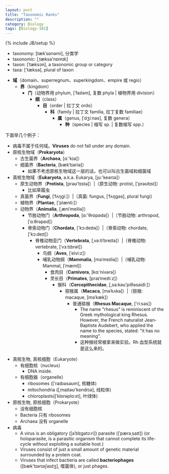 ```yaml
---
layout: post
title: "Taxonomic Ranks"
description: ""
category: Biology
tags: [Biology-101]
---
```

{% include JB/setup %}

- taxonomy: [tækˈsɒnəmi], 分类学
- taxonomic: [ˌtæksə'nɒmɪk]
- taxon: [ˈtæksɔn], a taxonomic group or category
- taxa: ['tæksə], plural of taxon

<!-- -->

- **域**（domain、superregnum、superkingdom、empire 或 regio）
	- **界**（kingdom）
		- **门**（动物界用 phylum, [ˈfaɪləm], 复数 phyla | 植物界用 division）
			- **纲**（class）
				- **目**（order | 拉丁文 ordo）
					- **科**（family | 拉丁文 familia, 拉丁复数 familiae）
						- **属**（genus, [ˈdʒiːnəs], 复数 genera）
							- **种**（species | 缩写 sp. | 复数缩写 spp.）
							
下面举几个例子：

- 病毒不属于任何域。**Viruses** do not fall under any domain.
- 原核生物域（**Prokaryota**）
	- 古生菌界（**Archaea**, [ɑː'kɪə]）
	- 细菌界（**Bacteria**, [bækˈtɪəriə]）
		- 如果不考虑原核生物域这一层的话，也可以叫古生菌域和细菌域
- 真核生物域（**Eukaryota**, a.k.a. Eukarya, [ju:'keərɪə]）
	- 原生动物界（**Protista**, [prəʊ'tɪstə]）|（原生动物: protist, ['prəʊtɪst]）
		- 比如草履虫
	- 真菌界（**Fungi**, [ˈfʌŋgi:]）|（真菌: fungus, [ˈfʌŋɡəs], plural fungi）
	- 植物界（**Plantae**, ['plænti:]）
	- 动物界（**Animalia**, [ˌæniˈmeiliə]）
		- 节肢动物门（**Arthropoda**, [ɑ:'θrɒpədə]）|（节肢动物: arthropod, [ˈɑ:θrəpɒd]）
		- 脊索动物门（**Chordata**, ['kɔ:deɪtə]）|（脊索动物: chordate, ['kɔ:deɪt]）
			- 脊椎动物亚门（**Vertebrata**, [ˌvə:tiˈbreɪtə]）|（脊椎动物: vertebrate, [ˈvɜ:tɪbrət]）
				- 鸟纲（**Aves**, [ˈeivi:z]）
				- 哺乳动物纲（**Mammalia**, [məˈmeɪliə]）|（哺乳动物: Mammal, [ˈmæml]）
					- 食肉目（**Carnivora**, [kɑ:ˈnivərə]）
					- 灵长目（**Primates**, [praɪˈmeɪtiːz]）
						- 猴科（**Cercopithecidae**, [,sə:kəu'piθəsaidi:]）
							- 猕猴属（**Macaca**, [məˈkʌkə]）|（猕猴: macaque, [məˈkæk]）
								- 普通猕猴（**Rhesus Macaque**, ['ri:səs]）
									- The name "rhesus" is reminiscent of the Greek mythological king Rhesus. However, the French naturalist Jean-Baptiste Audebert, who applied the name to the species, stated: "it has no meaning".
									- 这种猴经常被拿来做实验。Rh 血型系统就是这么来的。
									
<!-- -->

- 真核生物, 真核细胞（Eukaryote）
	- 有细胞核（nucleus）
		- DNA inside.
	- 有细胞器（organelle）
		- ribosomes (['raɪbəsəʊm], 核糖体)
		- mitochondria ([ˌmaɪtəʊ'kɒndrɪə], 线粒体)
		- chloroplasts([ˈklɒrəplɑ:st], 叶绿体)
- 原核生物, 原核细胞（Prokaryote）
	- 没有细胞核
	- Bacteria 只有 ribosomes
	- Archaea 没有 organelle
- 病毒
	- A virus is an obligatory ([əˈblɪgətɔ:ri]) parasite ([ˈpærəˌsaɪt]) (or holoparasite, is a parasitic organism that cannot complete its life-cycle without exploiting a suitable host.)
	- Viruses consist of just a small amount of genetic material surrounded by a protein coat.
	- Viruses that infect bactieria are called **bacteriophages** ([bæk'tɪərɪəʃəɪdʒ], 噬菌体), or just phages.